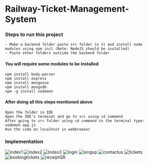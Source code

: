 # Railway-Ticket-Management-System

### Steps to run this project
```
- Make a backend folder paste src folder in it and install node modules using npm init (Note: NodeJS should be installed)
- Paste other folders outside the backend folder
```

#### You will require some modules to be installed
```
npm install body-parser
npm install express
npm install mongoose
npm install mongodb
npm -g install nodemon
```

#### After doing all this steps mentioned above
```
Open the folder in IDE 
Open the IDE's terminal and go to src using cd command
After going to src folder using cd command in the terminal type:
nodemon app.js
Run the code on localhost in webbrowser
```

### Implementation
![index1](https://github.com/Sohamm21/Railway-Ticket-Management-System/blob/main/readme%20images/Screenshot%20(203).png)
![index2](https://github.com/Sohamm21/Railway-Ticket-Management-System/blob/main/readme%20images/Screenshot%20(204).png)
![index3](https://github.com/Sohamm21/Railway-Ticket-Management-System/blob/main/readme%20images/Screenshot%20(205).png)
![login](https://github.com/Sohamm21/Railway-Ticket-Management-System/blob/main/readme%20images/Screenshot%20(208).png)
![singup](https://github.com/Sohamm21/Railway-Ticket-Management-System/blob/main/readme%20images/Screenshot%20(209).png)
![contactus](https://github.com/Sohamm21/Railway-Ticket-Management-System/blob/main/readme%20images/Screenshot%20(210).png)
![tickets](https://github.com/Sohamm21/Railway-Ticket-Management-System/blob/main/readme%20images/Screenshot%20(211).png)
![bookingtickets](https://github.com/Sohamm21/Railway-Ticket-Management-System/blob/main/readme%20images/Screenshot%20(212).png)
![receiptQR](https://github.com/Sohamm21/Railway-Ticket-Management-System/blob/main/readme%20images/Screenshot%20(214).png)

